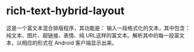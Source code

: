 rich-text-hybrid-layout
=======================

这是一个富文本混合排版程序，其功能是：
输入一段格式化的文本，其中包含：纯文本、图片、超链接、表情、纯 URL这样的富文本。解析其中的每一段富文本，以相应的形式在 
Android 客户端显示出来。
